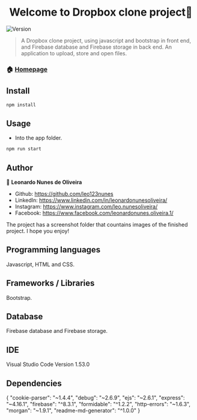 <h1 align="center">Welcome to Dropbox clone project👋</h1>
<p>
  <img alt="Version" src="https://img.shields.io/badge/version-0.0.0-blue.svg?cacheSeconds=2592000" />
</p>

> A Dropbox clone project, using javascript and bootstrap in front end, and Firebase database and Firebase storage in back end. An application to upload, store and open files.

### 🏠 [Homepage](https://github.com/leo123nunes/dropboxclone-javascript)

## Install

```sh
npm install
```

## Usage

* Into the app folder.

```sh
npm run start
```

## Author

👤 **Leonardo Nunes de Oliveira**

* Github: https://github.com/leo123nunes
* LinkedIn: https://www.linkedin.com/in/leonardonunesoliveira/
* Instagram: https://www.instagram.com/leo.nunesoliveira/
* Facebook: https://www.facebook.com/leonardonunes.oliveira.1/

The project has a screenshot folder that countains images of the finished project. I hope you enjoy!

## Programming languages

Javascript, HTML and CSS.

## Frameworks / Libraries

Bootstrap.

## Database

Firebase database and Firebase storage.

## IDE

Visual Studio Code Version 1.53.0

## Dependencies

{
    "cookie-parser": "~1.4.4",
    "debug": "~2.6.9",
    "ejs": "~2.6.1",
    "express": "~4.16.1",
    "firebase": "^8.3.1",
    "formidable": "^1.2.2",
    "http-errors": "~1.6.3",
    "morgan": "~1.9.1",
    "readme-md-generator": "^1.0.0"
  }
 



